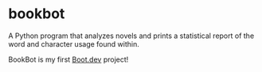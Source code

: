 # bookbot
A Python program that analyzes novels and prints a statistical report of the word and character usage found within. 

BookBot is my first [Boot.dev](https://www.boot.dev) project!
